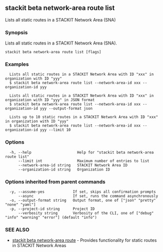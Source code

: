 ## stackit beta network-area route list

Lists all static routes in a STACKIT Network Area (SNA)

### Synopsis

Lists all static routes in a STACKIT Network Area (SNA).

```
stackit beta network-area route list [flags]
```

### Examples

```
  Lists all static routes in a STACKIT Network Area with ID "xxx" in organization with ID "yyy"
  $ stackit beta network-area route list --network-area-id xxx --organization-id yyy

  Lists all static routes in a STACKIT Network Area with ID "xxx" in organization with ID "yyy" in JSON format
  $ stackit beta network-area route list --network-area-id xxx --organization-id yyy --output-format json

  Lists up to 10 static routes in a STACKIT Network Area with ID "xxx" in organization with ID "yyy"
  $ stackit beta network-area route list --network-area-id xxx --organization-id yyy --limit 10
```

### Options

```
  -h, --help                     Help for "stackit beta network-area route list"
      --limit int                Maximum number of entries to list
      --network-area-id string   STACKIT Network Area ID
      --organization-id string   Organization ID
```

### Options inherited from parent commands

```
  -y, --assume-yes             If set, skips all confirmation prompts
      --async                  If set, runs the command asynchronously
  -o, --output-format string   Output format, one of ["json" "pretty" "none" "yaml"]
  -p, --project-id string      Project ID
      --verbosity string       Verbosity of the CLI, one of ["debug" "info" "warning" "error"] (default "info")
```

### SEE ALSO

* [stackit beta network-area route](./stackit_beta_network-area_route.md)	 - Provides functionality for static routes in STACKIT Network Areas

